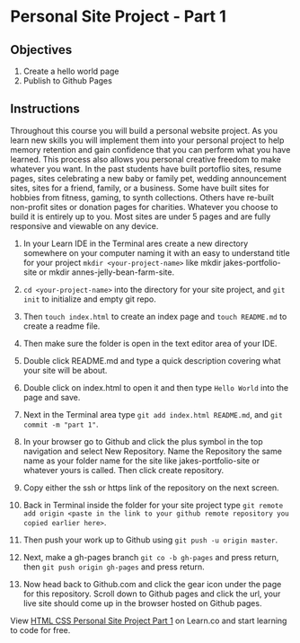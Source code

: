 # Personal Site Project - Part 1

## Objectives

1. Create a hello world page
2. Publish to Github Pages

## Instructions

Throughout this course you will build a personal website project. As you learn new skills you will implement them into your personal project to help memory retention and gain confidence that you can perform what you have learned. This process also allows you personal creative freedom to make whatever you want. In the past students have built portoflio sites, resume pages, sites celebrating a new baby or family pet, wedding announcement sites, sites for a friend, family, or a business. Some have built sites for hobbies from fitness, gaming, to synth collections. Others have re-built non-profit sites or donation pages for charities. Whatever you choose to build it is entirely up to you. Most sites are under 5 pages and are fully responsive and viewable on any device.

1. In your Learn IDE in the Terminal ares create a new directory somewhere on your computer naming it with an easy to understand title for your project `mkdir <your-project-name>` like mkdir jakes-portfolio-site or mkdir annes-jelly-bean-farm-site.

2. `cd <your-project-name>` into the directory for your site project, and `git init` to initialize and empty git repo.

3. Then `touch index.html` to create an index page and `touch README.md` to create a readme file.

4. Then make sure the folder is open in the text editor area of your IDE. 

5. Double click README.md and type a quick description covering what your site will be about.

6. Double click on index.html to open it and then type `Hello World` into the page and save.

7. Next in the Terminal area type `git add index.html README.md`, and `git commit -m "part 1"`.

8. In your browser go to Github and click the plus symbol in the top navigation and select New Repository. Name the Repository the same name as your folder name for the site like jakes-portfolio-site or whatever yours is called. Then click create repository.

9. Copy either the ssh or https link of the repository on the next screen.

10. Back in Terminal inside the folder for your site project type `git remote add origin <paste in the link to your github remote repository you copied earlier here>`.

11. Then push your work up to Github using `git push -u origin master`.

12. Next, make a gh-pages branch `git co -b gh-pages` and press return, then `git push origin gh-pages` and press return.

13. Now head back to Github.com and click the gear icon under the page for this repository. Scroll down to Github pages and click the url, your live site should come up in the browser hosted on Github pages. 

<p class='util--hide'>View <a href='https://learn.co/lessons/html-css-personal-site-project-part-1'>HTML CSS Personal Site Project Part 1</a> on Learn.co and start learning to code for free.</p>
